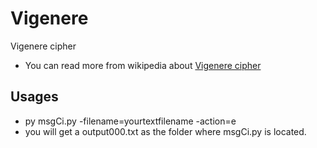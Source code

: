# Vigenere
Vigenere cipher
* You can read more from wikipedia about [Vigenere cipher](https://en.wikipedia.org/wiki/Vigen%C3%A8re_cipher)
## Usages
* py msgCi.py -filename=yourtextfilename -action=e
* you will get a output000.txt as the folder where msgCi.py is located.
